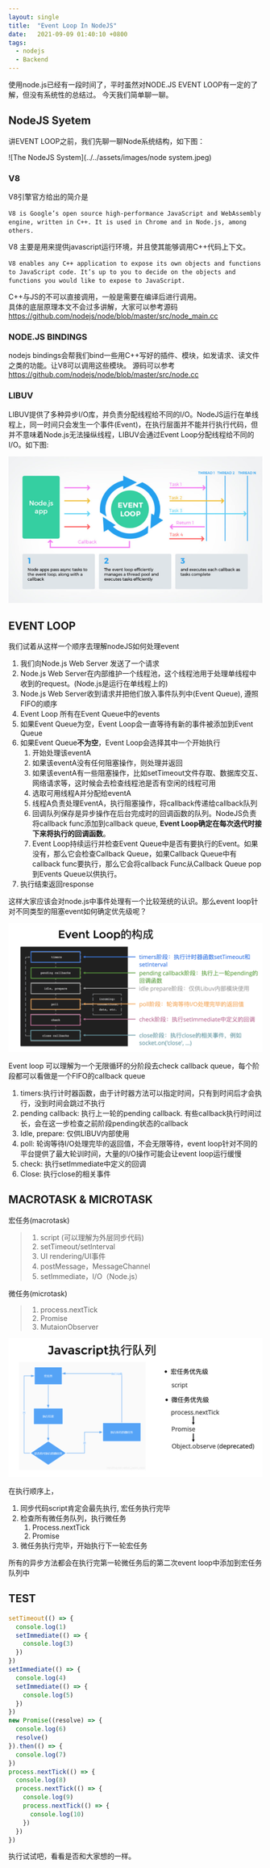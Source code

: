 ```yaml
---
layout: single
title:  "Event Loop In NodeJS"
date:   2021-09-09 01:40:10 +0800
tags:
  - nodejs
  - Backend
---
```



使用node.js已经有一段时间了，平时虽然对NODE.JS EVENT LOOP有一定的了解，但没有系统性的总结过。  今天我们简单聊一聊。  
## NodeJS Syetem
讲EVENT LOOP之前，我们先聊一聊Node系统结构，如下图：  

![The NodeJS System](../../assets/images/node system.jpeg)   

### V8 

V8引擎官方给出的简介是

`V8 is Google’s open source high-performance JavaScript and WebAssembly engine, written in C++. It is used in Chrome and in Node.js, among others.`

V8 主要是用来提供javascript运行环境，并且使其能够调用C++代码上下文。

`V8 enables any C++ application to expose its own objects and functions to JavaScript code. It’s up to you to decide on the objects and functions you would like to expose to JavaScript.`

C++与JS的不可以直接调用，一般是需要在编译后进行调用。  
具体的底层原理本文不会过多讲解，大家可以参考源码 https://github.com/nodejs/node/blob/master/src/node_main.cc	

### NODE.JS BINDINGS

nodejs bindings会帮我们bind一些用C++写好的插件、模块，如发请求、读文件之类的功能。让V8可以调用这些模块。 源码可以参考 https://github.com/nodejs/node/blob/master/src/node.cc 

### LIBUV

LIBUV提供了多种异步I/O库，并负责分配线程给不同的I/O。NodeJS运行在单线程上，同一时间只会发生一个事件(Event)，在执行层面并不能并行执行代码，但并不意味着Node.js无法操纵线程，LIBUV会通过Event Loop分配线程给不同的I/O。如下图:

<img src="../../assets/images/Event-Loop.png" alt="Event Loop" style="zoom:80%;" />

## EVENT LOOP

我们试着从这样一个顺序去理解nodeJS如何处理event

1. 我们向Node.js Web Server 发送了一个请求
2. Node.js Web Server在内部维护一个线程池，这个线程池用于处理单线程中收到的request。(Node.js是运行在单线程上的)
3.  Node.js Web Server收到请求并把他们放入事件队列中(Event Queue), 遵照 FIFO的顺序
4. Event Loop 所有在Event Queue中的events
5. 如果Event Queue为空，Event Loop会一直等待有新的事件被添加到Event Queue
6. 如果Event Queue**不为空**，Event Loop会选择其中一个开始执行
   1. 开始处理该eventA
   2. 如果该eventA没有任何阻塞操作，则处理并返回
   3. 如果该eventA有一些阻塞操作，比如setTimeout文件存取、数据库交互、网络请求等，这时候会去检查线程池是否有空闲的线程可用
   4. 选取可用线程A并分配给eventA
   5. 线程A负责处理EventA，执行阻塞操作，将callback传递给callback队列
   6. 回调队列保存是异步操作在后台完成时的回调函数的队列。NodeJS负责将callback func添加到callback queue, **Event Loop确定在每次迭代时接下来将执行的回调函数**。
   7. Event Loop持续运行并检查Event Queue中是否有要执行的Event。如果没有，那么它会检查Callback Queue，如果Callback Queue中有callback func要执行，那么它会将callback Func从Callback Queue pop到Events Queue以供执行。
7. 执行结束返回response

这样大家应该会对node.js中事件处理有一个比较笼统的认识。那么event loop针对不同类型的阻塞event如何确定优先级呢？



<img src="../../assets/images/EventLoopRules.png" alt="Event Loop Rules" style="zoom:80%;" />

Event loop 可以理解为一个无限循环的分阶段去check callback queue，每个阶段都可以看做是一个FIFO的callback queue

1. timers:执行计时器函数，由于计时器方法可以指定时间，只有到时间后才会执行，没到时间会跳过不执行
2. pending callback: 执行上一轮的pending callback. 有些callback执行时间过长，会在这一步检查之前阶段pending状态的callback
3. Idle, prepare: 仅供LIBUV内部使用
4. poll: 轮询等待I/O处理完毕的返回值，不会无限等待，event loop针对不同的平台提供了最大轮训时间，大量的I/O操作可能会让event loop运行缓慢
5. check: 执行setImmediate中定义的回调
6. Close: 执行close的相关事件

## MACROTASK & MICROTASK

宏任务(macrotask)

> 1. script (可以理解为外层同步代码)
> 2. setTimeout/setInterval
> 3. UI rendering/UI事件
> 4. postMessage，MessageChannel
> 5. setImmediate，I/O（Node.js）

微任务(microtask)

> 1. process.nextTick
> 2. Promise
> 3. MutaionObserver

<img src="../../assets/images/js-process-queue.png" alt="JS process queue" style="zoom:80%;" />



在执行顺序上，

1. 同步代码script肯定会最先执行, 宏任务执行完毕
2. 检查所有微任务队列，执行微任务
   1. Process.nextTick
   2. Promise
3. 微任务执行完毕，开始执行下一轮宏任务

所有的异步方法都会在执行完第一轮微任务后的第二次event loop中添加到宏任务队列中





## TEST

```javascript
setTimeout(() => {
  console.log(1)
  setImmediate(() => {
    console.log(3)
  })
})
setImmediate(() => {
  console.log(4)
  setImmediate(() => {
    console.log(5)
  })
})
new Promise((resolve) => {
  console.log(6)
  resolve()
}).then(() => {
  console.log(7)
})
process.nextTick(() => {
  console.log(8)
  process.nextTick(() => {
    console.log(9)
    process.nextTick(() => {
      console.log(10)
    })
  })
})
```

执行试试吧，看看是否和大家想的一样。
